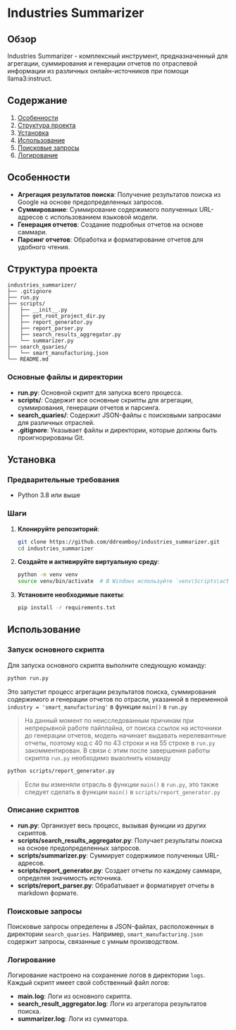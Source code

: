 # Industries Summarizer

## Обзор

Industries Summarizer - комплексный инструмент, предназначенный для агрегации, суммирования и генерации отчетов по отраслевой информации из различных онлайн-источников при помощи llama3:instruct.

## Содержание

1. [Особенности](#особенности)
2. [Структура проекта](#структура-проекта)
3. [Установка](#установка)
4. [Использование](#использование)
5. [Поисковые запросы](#поисковые-запросы)
6. [Логирование](#логирование)

## Особенности

- **Агрегация результатов поиска**: Получение результатов поиска из Google на основе предопределенных запросов.
- **Суммирование**: Суммирование содержимого полученных URL-адресов с использованием языковой модели.
- **Генерация отчетов**: Создание подробных отчетов на основе саммари.
- **Парсинг отчетов**: Обработка и форматирование отчетов для удобного чтения.

## Структура проекта

```plaintext
industries_summarizer/
├── .gitignore
├── run.py
├── scripts/
│   ├── __init__.py
│   ├── get_root_project_dir.py
│   ├── report_generator.py
│   ├── report_parser.py
│   ├── search_results_aggregator.py
│   └── summarizer.py
├── search_quaries/
│   └── smart_manufacturing.json
└── README.md
```

### Основные файлы и директории

- **run.py**: Основной скрипт для запуска всего процесса.
- **scripts/**: Содержит все основные скрипты для агрегации, суммирования, генерации отчетов и парсинга.
- **search_quaries/**: Содержит JSON-файлы с поисковыми запросами для различных отраслей.
- **.gitignore**: Указывает файлы и директории, которые должны быть проигнорированы Git.

## Установка

### Предварительные требования

- Python 3.8 или выше

### Шаги

1. **Клонируйте репозиторий**:
    ```sh
    git clone https://github.com/ddreamboy/industries_summarizer.git
    cd industries_summarizer
    ```

2. **Создайте и активируйте виртуальную среду**:
    ```sh
    python -m venv venv
    source venv/bin/activate  # В Windows используйте `venv\Scripts\activate`
    ```

3. **Установите необходимые пакеты**:
    ```sh
    pip install -r requirements.txt
    ```

## Использование

### Запуск основного скрипта

Для запуска основного скрипта выполните следующую команду:

```sh
python run.py
```

Это запустит процесс агрегации результатов поиска, суммирования содержимого и генерации отчетов по отрасли, указанной в переменной `industry = 'smart_manufacturing'` в функции `main()` в `run.py`

> На данный момент по неисследованным причинам при непрерывной работе пайплайна, от поиска ссылок на источники до генерации отчетов, модель начинает выдавать нерелевантные отчеты, поэтому код с 40 по 43 строки и на 55 строке в `run.py` закомментирован.
> В связи с этим после завершения работы скрипта `run.py` необходимо выаолнить команду

```sh
python scripts/report_generator.py
```
>Если вы изменяли отрасль в функции `main()` в `run.py`, это также следует сделать в функции `main()` в `scripts/report_generator.py`

### Описание скриптов

- **run.py**: Организует весь процесс, вызывая функции из других скриптов.
- **scripts/search_results_aggregator.py**: Получает результаты поиска на основе предопределенных запросов.
- **scripts/summarizer.py**: Суммирует содержимое полученных URL-адресов.
- **scripts/report_generator.py**: Создает отчеты по каждому саммари, определяя значимость источника.
- **scripts/report_parser.py**: Обрабатывает и форматирует отчеты в markdown формате.

### Поисковые запросы

Поисковые запросы определены в JSON-файлах, расположенных в директории `search_quaries`. Например, `smart_manufacturing.json` содержит запросы, связанные с умным производством.

### Логирование

Логирование настроено на сохранение логов в директории `logs`. Каждый скрипт имеет свой собственный файл логов:

- **main.log**: Логи из основного скрипта.
- **search_result_aggregator.log**: Логи из агрегатора результатов поиска.
- **summarizer.log**: Логи из сумматора.
